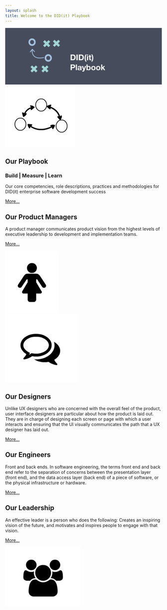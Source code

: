```yaml
---
layout: splash
title: Welcome to the DID(it) Playbook
---
```

<div class="Body-Container">
<div class="hero-image">
<img src="images/hero3x.png" class="img-fluid" alt="Responsive image">
<!-- <div class="splash-caret bounce">
  <a class="maincontent-anchor" id="top" href="#MainContent"><i class="fas fa-caret-down"></i></a>
  </div> -->
</div>
<!-- <section class="hero">
<div class="splash-caret bounce">
  <a class="maincontent-anchor" id="top" href="#MainContent"><i class="fas fa-caret-down"></i></a>
  </div>
</section>
-->

<!--
<div class="splash-screen">
  <img class="splash" src="images/didit_background.svg"/>
  <div class="splash-caret bounce">
  <a class="maincontent-anchor" id="top" href="#MainContent"><i class="fas fa-caret-down"></i></a>
  </div>
</div> -->

<div class="mainBodyContent" id="MainContent">
<div class="our-playbook">
  <div class="row">
    <div class="col-md-3">
      <img src="images/ourplaybookgraphic.png"/>
    </div>
    <div class="col-md-9">
      <h2> Our Playbook </h2>
      <h3>Build | Measure | Learn</h3>
      <p> Our core competencies, role descriptions, practices and methodologies for DID(it) enterprise software development success </p>
      <p><a href="playbook">More...</a></p>
    </div>
  </div>
</div>
</div>
<div class="our-product-managers">
  <div class="row">
    <div class="col-md-9">
      <h2> Our Product Managers </h2>
      <p> A product manager communicates product vision from the highest levels of executive leadership to development and implementation teams. </p>
      <p><a href="product-management">More...</a></p>
    </div>
    <div class="col-md-3">
      <img src="images/ourproductmanagersgraphic.png"/>
    </div>
  </div>
</div>

<div class="our-designers">
  <div class="row">
    <div class="col-md-3">
      <img src="images/ourdesignersgraphic.png"/>
    </div>
    <div class="col-md-9">
      <h2> Our Designers </h2>
      <p> Unlike UX designers who are concerned with the overall feel of the product, user interface designers are particular about how the product is laid out. They are in charge of designing each screen or page with which a user interacts and ensuring that the UI visually communicates the path that a UX designer has laid out.</p>
      <p><a href="design">More...</a></p>
    </div>
  </div>
</div>

<div class="our-engineers">
  <h2>Our Engineers</h2>
  <p>Front and back ends. In software engineering, the terms front end and back end refer to the separation of concerns between the presentation layer (front end), and the data access layer (back end) of a piece of software, or the physical infrastructure or hardware.</p>
  <p><a href="engineering">More...</a></p>
</div>


<div class="leadership">
  <div class="row">
    <div class="col-md-9">
      <h2> Our Leadership </h2>
      <p> An effective leader is a person who does the following: Creates an inspiring vision of the future, and motivates and inspires people to engage with that vision. </p>
      <p><a href="leadership">More...</a></p>
    </div>
    <div class="col-md-3">
      <img src="images/leadershipgraphic.png"/>
    </div>
  </div>
</div>
</div>
